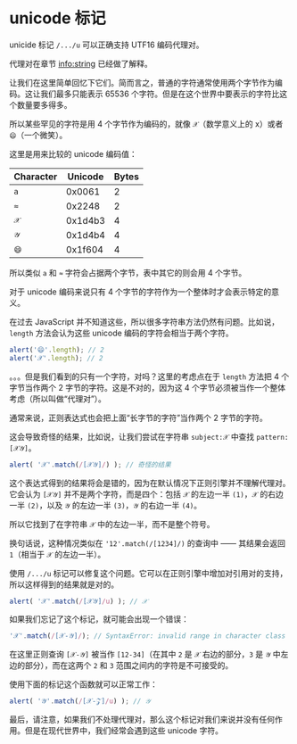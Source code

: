 # unicode 标记

unicide 标记 `/.../u` 可以正确支持 UTF16 编码代理对。

代理对在章节 <info:string> 已经做了解释。

让我们在这里简单回忆下它们。简而言之，普通的字符通常使用两个字节作为编码。这让我们最多只能表示 65536 个字符。但是在这个世界中要表示的字符比这个数量要多得多。

所以某些罕见的字符是用 4 个字节作为编码的，就像 `𝒳`（数学意义上的 x）或者 `😄`（一个微笑）。

这里是用来比较的 unicode 编码值：

| Character  | Unicode | Bytes  |
|------------|---------|--------|
| `a` | 0x0061 |  2 |
| `≈` | 0x2248 |  2 |
|`𝒳`| 0x1d4b3 | 4 |
|`𝒴`| 0x1d4b4 | 4 |
|`😄`| 0x1f604 | 4 |

所以类似 `a` 和 `≈` 字符会占据两个字节，表中其它的则会用 4 个字节。

对于 unicode 编码来说只有 4 个字节的字符作为一个整体时才会表示特定的意义。

在过去 JavaScript 并不知道这些，所以很多字符串方法仍然有问题。比如说，`length` 方法会认为这些 unicode 编码的字符会相当于两个字符。

```js run
alert('😄'.length); // 2
alert('𝒳'.length); // 2
```

。。。但是我们看到的只有一个字符，对吗？这里的考虑点在于 `length` 方法把 4 个字节当作两个 2 字节的字符。这是不对的，因为这 4 个字节必须被当作一个整体考虑（所以叫做“代理对”）。

通常来说，正则表达式也会把上面“长字节的字符”当作两个 2 字节的字符。

这会导致奇怪的结果，比如说，让我们尝试在字符串 `subject:𝒳` 中查找 `pattern:[𝒳𝒴]`。

```js run
alert( '𝒳'.match(/[𝒳𝒴]/) ); // 奇怪的结果
```

这个表达式得到的结果将会是错的，因为在默认情况下正则引擎并不理解代理对。它会认为 `[𝒳𝒴]` 并不是两个字符，而是四个：包括 `𝒳` 的左边一半 `(1)`，`𝒳` 的右边一半 `(2)`，以及 `𝒴` 的左边一半 `(3)`，`𝒴` 的右边一半 `(4)`。

所以它找到了在字符串 `𝒳` 中的左边一半，而不是整个符号。

换句话说，这种情况类似在 `'12'.match(/[1234]/)` 的查询中 —— 其结果会返回 `1`（相当于 `𝒳` 的左边一半）。

使用 `/.../u` 标记可以修复这个问题。它可以在正则引擎中增加对引用对的支持，所以这样得到的结果就是对的。

```js run
alert( '𝒳'.match(/[𝒳𝒴]/u) ); // 𝒳
```

如果我们忘记了这个标记，就可能会出现一个错误：

```js run
'𝒳'.match(/[𝒳-𝒴]/); // SyntaxError: invalid range in character class
```

在这里正则查询 `[𝒳-𝒴]` 被当作 `[12-34]`（在其中 `2` 是 `𝒳` 右边的部分，`3` 是 `𝒴` 中左边的部分），而在这两个 `2` 和 `3` 范围之间内的字符是不可接受的。

使用下面的标记这个函数就可以正常工作：

```js run
alert( '𝒴'.match(/[𝒳-𝒵]/u) ); // 𝒴
```

最后，请注意，如果我们不处理代理对，那么这个标记对我们来说并没有任何作用。但是在现代世界中，我们经常会遇到这些 unicode 字符。
